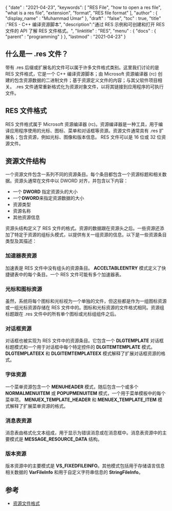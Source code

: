 {
  "date" : "2021-04-23",
  "keywords": [ "RES File", "how to open a res file", "what is a res file", "extension", "format", "RES file format" ],
  "author" : {
    "display_name" : "Muhammad Umar"
},
  "draft" : "false",
  "toc" : true,
  "title" :"RES - C++ 编译资源脚本",
  "description":"通过 RES 示例和可创建和打开 RES 文件的 API 了解 RES 文件格式。",
  "linktitle" : "RES",
  "menu" : {
    "docs" : {
      "parent" : "programming"
}
},
  "lastmod" : "2021-04-23"
}

## 什么是一 .res 文件？
带有 .res 后缀或扩展名的文件可以属于许多文件格式类别。这里我们讨论的是 RES 文件格式，它是一个 C++ 编译资源脚本；由 Microsoft 资源编译器 (rc) 创建的包含资源数据的二进制文件；基于资源定义文件的内容；与其父软件项目相关。 .res 文件通常重新格式化为资源对象文件，以将其链接到应用程序的可执行文件。

## RES 文件格式
RES 文件格式属于 Microsoft 资源编译器 (rc)。资源编译器是一种工具，用于编译应用程序使用的光标、图标、菜单和对话框等资源。资源文件通常具有 .res 扩展名；包含资源，例如光标、图像和版本信息。 RES 文件可以是 16 位或 32 位资源文件。
## 资源文件结构
一个资源文件包含一系列不同的资源条目。每个条目都包含一个资源标题和相关数据。资源头通常在文件中以 DWORD 对齐，并包含以下内容：

- 一个 **DWORD** 指定资源头的大小
- 一个**DWORD**来指定资源数据的大小
- 资源类型
- 资源名称
- 其他资源信息

资源头结构定义了 RES 文件的格式。资源的数据跟在资源头之后。一些资源还添加了特定于资源的组标头模式，以提供有关一组资源的信息。以下是一些资源条目类型及其描述：

### 加速器表资源
加速表是 RES 文件中没有组头的资源条目。 **ACCELTABLEENTRY** 模式定义了快捷键表中的每个条目。一个 RES 文件可能有多个加速器表。

### 光标和图标资源
虽然，系统将每个图标和光标视为一个单独的文件，但这些都是作为一组图标资源或一组光标资源存储在 RES 文件中的。图标和光标资源的文件格式相同。资源组标题跟在 .res 文件中的所有单个图标或光标组组件之后。

### 对话框资源
对话框也被实现为 RES 文件中的资源条目。它包含一个 **DLGTEMPLATE** 对话框标题模式和一个用于对话框中每个特定控件的 **DLGITEMTEMPLATE** 模式。 **DLGTEMPLATEEX** 和 **DLGITEMTEMPLATEEX** 模式解释了扩展对话框资源的格式。

### 字体资源
一个菜单资源包含一个 **MENUHEADER** 模式，随后包含一个或多个 **NORMALMENUITEM** 或 **POPUPMENUITEM** 模式，一个用于菜单模板中的每个菜单项。 **MENUEX_TEMPLATE_HEADER** 和 **MENUEX_TEMPLATE_ITEM** 模式解释了扩展菜单资源的格式。

### 消息表资源
消息表由格式化文本组成，用于显示为错误消息或在消息框中。消息表资源中的主要模式是 **MESSAGE_RESOURCE_DATA** 结构。

### 版本资源
版本资源中的主要模式是 **VS_FIXEDFILEINFO**。其他模式包括用于存储语言信息相关数据的 **VarFileInfo** 和用于自定义字符串信息的 **StringFileInfo**。




## 参考

* [资源文件格式](https://learn.microsoft.com/en-us/windows/win32/menurc/resource-file-formats)
 


 



